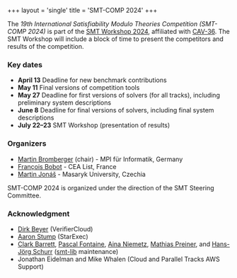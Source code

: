 +++
layout = 'single'
title = 'SMT-COMP 2024'
+++

The *19th International Satisfiability Modulo Theories Competition (SMT-COMP
2024)* is part of the
[SMT Workshop 2024](https://smt-workshop.cs.uiowa.edu/2024),
affiliated with [CAV-36](https://i-cav.org/2024).
The SMT Workshop will include a block of time to
present the competitors and results of the competition.

<!-- ### News -->

<!-- {{< news >}} -->

### Key dates

- **April 13** Deadline for new benchmark contributions
- **May 11** Final versions of competition tools
- **May 27** Deadline for first versions of solvers (for all tracks), including preliminary system descriptions
- **June 8** Deadline for final versions of solvers, including final system descriptions
- **July 22–23** SMT Workshop (presentation of results)

### Organizers
- [Martin Bromberger](https://www.mpi-inf.mpg.de/departments/automation-of-logic/people/martin-bromberger) (chair) - MPI für Informatik, Germany
- [François Bobot](https://github.com/bobot) - CEA List, France
- [Martin Jonáš](https://fi.muni.cz/~xjonas) - Masaryk University, Czechia

SMT-COMP 2024 is organized under the direction of the SMT Steering
Committee.

### Acknowledgment
- [Dirk Beyer](https://www.sosy-lab.org/people/beyer/) (VerifierCloud)
- [Aaron Stump](http://homepage.divms.uiowa.edu/~astump/) (StarExec)
- [Clark Barrett](http://theory.stanford.edu/~barrett/),
  [Pascal Fontaine](https://members.loria.fr/PFontaine/),
  [Aina Niemetz](https://cs.stanford.edu/~niemetz/),
  [Mathias Preiner](https://cs.stanford.edu/~preiner/), and
  [Hans-Jörg Schurr](https://team.inria.fr/veridis/schurr/)
([smt-lib](http://smtlib.cs.uiowa.edu/index.shtml) maintenance)
- Jonathan Eidelman and Mike Whalen (Cloud and Parallel Tracks AWS Support)
